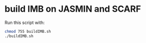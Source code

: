 # build IMB on JASMIN and SCARF
Run this script with:

``` bash
chmod 755 buildIMB.sh
./buildIMB.sh
```
